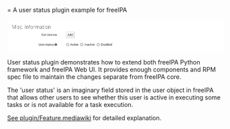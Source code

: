 = A user status plugin example for freeIPA

![](userstatus.png)

User status plugin demonstrates how to extend both freeIPA Python framework and
freeIPA Web UI. It provides enough components and RPM spec file to maintain the
changes separate from freeIPA core.

The 'user status' is an imaginary field stored in the user object in freeIPA
that allows other users to see whether this user is active in executing some
tasks or is not available for a task execution.

[See plugin/Feature.mediawiki](plugin/Feature.mediawiki) for detailed explanation.

